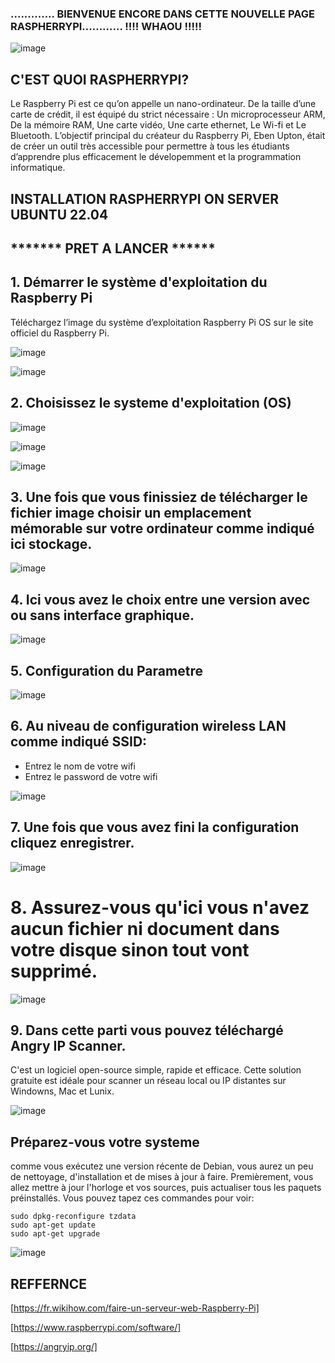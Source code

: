 ###                                     ............. BIENVENUE ENCORE DANS CETTE NOUVELLE PAGE RASPHERRYPI............     !!!!  WHAOU  !!!!!
![image](https://user-images.githubusercontent.com/97314712/202913072-4eeb774f-9405-434f-bb7a-2aba7e631f6e.png)

##                                                                C'EST QUOI RASPHERRYPI?

Le Raspberry Pi est ce qu’on appelle un nano-ordinateur. De la taille d’une carte de crédit, il est équipé du strict nécessaire : Un microprocesseur ARM, De la mémoire RAM, Une carte vidéo, Une carte ethernet, Le Wi-fi et Le Bluetooth.
L’objectif principal du créateur du Raspberry Pi, Eben Upton, était de créer un outil très accessible pour permettre à tous les étudiants d’apprendre plus efficacement le dévelopemment et la programmation informatique.

##                                                            INSTALLATION RASPHERRYPI ON SERVER UBUNTU 22.04

##                                                                            ******* PRET A LANCER ******

## 1. Démarrer le système d'exploitation du Raspberry Pi 
Téléchargez l’image du système d’exploitation Raspberry Pi OS sur le site officiel du Raspberry Pi.

![image](https://user-images.githubusercontent.com/97314712/202972347-682e15c2-d01f-4451-bf7a-d5f9e8f25362.png)

![image](https://user-images.githubusercontent.com/97314712/202972388-90d4a22a-68bc-4344-a7de-95226ed76c7d.png)

## 2. Choisissez le systeme d'exploitation (OS)

![image](https://user-images.githubusercontent.com/97314712/202978413-b44df5ee-7945-431b-8bf4-4eb82cf6479f.png)


![image](https://user-images.githubusercontent.com/97314712/202978451-82ae68c4-c14a-428c-b8fa-8f88777fd3a8.png)


![image](https://user-images.githubusercontent.com/97314712/202978502-ef2255de-b426-485f-aa83-1a5b581da3c0.png)


## 3. Une fois que vous finissiez de télécharger le fichier image choisir un emplacement mémorable sur votre ordinateur comme indiqué ici stockage.

![image](https://user-images.githubusercontent.com/97314712/202977557-4bdf37b3-ab8d-418a-af67-4f7e680dde28.png)


## 4. Ici vous avez le choix entre une version avec ou sans interface graphique.

![image](https://user-images.githubusercontent.com/97314712/202976230-998da29a-813c-41e6-8239-b333477a3fe7.png)


## 5. Configuration du Parametre

![image](https://user-images.githubusercontent.com/97314712/202978887-47fc67f0-164a-4d10-89bb-b527025e7a3b.png)

## 6. Au niveau de configuration wireless LAN comme indiqué SSID: 
- Entrez le nom de votre wifi
- Entrez le password de votre wifi

![image](https://user-images.githubusercontent.com/97314712/202978947-c8e8b817-ff06-45f2-80a2-e4fa09d9ad05.png)

## 7. Une fois que vous avez fini la configuration cliquez enregistrer.

![image](https://user-images.githubusercontent.com/97314712/202978980-b3a1144d-8d36-4535-b700-8dd51217292d.png)

# 8. Assurez-vous qu'ici vous n'avez aucun fichier ni document dans votre disque sinon tout vont supprimé.

![image](https://user-images.githubusercontent.com/97314712/202979023-c8408d3e-3f7f-42ed-aea0-1ac845c9785d.png)

## 9. Dans cette parti vous pouvez téléchargé Angry IP Scanner.
C'est un logiciel open-source simple, rapide et efficace. Cette solution gratuite est idéale pour scanner un réseau local ou IP distantes sur Windowns, Mac et Lunix.

![image](https://user-images.githubusercontent.com/97314712/202979098-3616c0b8-3058-4a46-b0a0-e6bcaf3efb35.png)


## Préparez-vous votre systeme

comme vous exécutez une version récente de Debian, vous aurez un peu de nettoyage, d'installation et de mises à jour à faire. Premièrement, vous allez mettre à jour l'horloge et vos sources, puis actualiser tous les paquets préinstallés. Vous pouvez tapez ces commandes pour voir:

```
sudo dpkg-reconfigure tzdata
sudo apt-get update
sudo apt-get upgrade
``` 

![image](https://user-images.githubusercontent.com/97314712/202974562-f078af32-da9c-4d90-8fd1-1c136ef63f40.png)


## REFFERNCE

[https://fr.wikihow.com/faire-un-serveur-web-Raspberry-Pi]

[https://www.raspberrypi.com/software/]

[https://angryip.org/]


